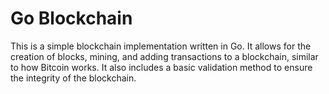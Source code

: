 # Go Blockchain

This is a simple blockchain implementation written in Go. It allows for the creation of blocks, mining, and adding transactions to a blockchain, similar to how Bitcoin works. It also includes a basic validation method to ensure the integrity of the blockchain.

